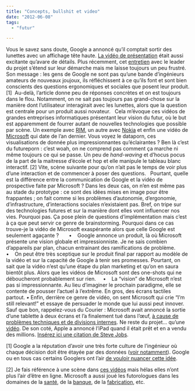 ```yaml
---
title: "Concepts, bullshit et video"
date: "2012-06-08"
tags:
  - "futur"

---
```


Vous le savez sans doute, Google a annoncé qu’il comptait sortir des lunettes avec un affichage tête haute. [La vidéo de présentation](http://youtu.be/9c6W4CCU9M4) était aussi excitante qu’avare de détails. Plus récemment, cet [entretien](http://www.fastcodesign.com/1669937/googles-project-glass-inside-the-problem-solving-and-prototyping) avec le leader du projet s’étend sur leur démarche mais me laisse toujours un peu frustré. Son message : les gens de Google ne sont pas qu’une bande d’ingénieurs amateurs de nouveaux joujoux, ils réfléchissent à ce qu’ils font et sont bien conscients des questions ergonomiques et sociales que posent leur produit.\[1\]  Au-delà, l’article donne peu de réponses concrètes et on est toujours dans le flou. Notamment, on ne sait pas toujours pas grand-chose sur la manière dont l’utilisateur interagirait avec les lunettes, alors que la question est centrale pour un produit aussi novateur.
 
Cela m’évoque ces vidéos de grandes entreprises informatiques présentant leur vision du futur, où le but est apparemment de fourrer autant de nouvelles technologies que possible par scène. Un exemple avec [RIM](http://osxdaily.com/2011/11/01/blackberry-imagines-the-future-with-touch-holograms-video/%20), un autre avec [Nokia](http://www.youtube.com/watch?v=IX-gTobCJHs%20) et enfin une vidéo de [Microsoft](http://www.microsoft.com/office/vision/%20%20) qui date de l’an dernier. Vous voyez le dataporn, ces visualisations de donnée plus impressionnantes qu’éclairantes ? Ben là c’est du futureporn : c’est woah, on ne comprend pas comment ça marche ni même toujours ce qui se passe. Un peu de _hand-waving_ et d’hocus pocus de la part de la maitresse d’école et hop et elle manipule le tableau blanc interactif. \[2\] Vite, scène suivante pour qu’on n’ait pas le temps de voir plus d’une interaction et de commencer à poser des questions.
 
Pourtant, quelle est la différence entre la communication de Google et la vidéo de prospective faite par Microsoft ? Dans les deux cas, on n’en est même pas au stade du prototype : ce sont des idées mises en image pour être frappantes ; on fait comme si les problèmes d’autonomie, d’ergonomie, d’infrastructure, d’interactions sociales n’existaient pas. Bref, on tripe sur des technologies futures et sur la manière dont elles vont influencer nos vies. Pourquoi pas. Ça pose plein de questions d’implémentation mais c’est à ça que peut servir ce genre de brainstorming. Pourquoi dans ce cas trouve-je la vidéo de Microsoft exaspérante alors que celle Google est seulement agaçante ?
 
    •    Google annonce un produit, là où Microsoft présente une vision globale et impressionniste. Je ne sais combien d’appareils par plan, chacun entrainant des ramifications de problème.
    •    On peut être très sceptique sur le produit final par rapport au modèle de la vidéo et sur la capacité de Google à tenir ses promesses. Pourtant, on sait que la vidéo n’est qu’une étape du plan marketing et qu’on en saura bientôt plus. Alors que les vidéos de Microsoft sont des one-shots qui ne déboucheront probablement sur rien.
    •    La “vision” de Microsoft n’est pas si impressionnante. Au lieu d’imaginer le prochain paradigme, elle se contente de pousser l’actuel à l’extrême. En gros, des écrans tactiles partout.
 _•_ Enfin, derrière ce genre de vidéo, on sent Microsoft qui crie “I’m still relevant!” et essaye de persuader le monde que lui aussi peut innover. Sauf que bon, rappelez-vous du Courier : Microsoft avait annoncé la sortie d’une tablette à deux écrans et l’a finalement tué dans l’œuf, [à cause de problèmes techniques et de divisions internes](http://news.cnet.com/8301-10805_3-20128013-75/the-inside-story-of-how-microsoft-killed-its-courier-tablet/). Ne reste du projet… qu’une [vidéo](http://gizmodo.com/5365299/courier-first-details-of-microsofts-secret-tablet). De son coté, Apple a annoncé l’iPad quand il était prêt et en a vendu des millions. [Insérez ici une citation de Steve Jobs](http://www.folklore.org/StoryView.py?story=Real_Artists_Ship.txt).

\[1\] Google a la réputation d’avoir une très forte culture de l’ingénieur où chaque décision doit être étayée par des données ([voir notamment](http://stopdesign.com/archive/2009/03/20/goodbye-google.html)). Google ou en tous cas certains Googlers ont l’air [de vouloir nuancer cette idée](http://vimeo.com/29965463).

\[2\] Je fais référence à une scène dans [ces vidéos](http://www.istartedsomething.com/20090722/microsofts-future-vision-for-education/) mais hélas elles n’ont plus l’air d’être en ligne. Microsoft a aussi joué les futorologues dans les domaines de la [santé](http://www.youtube.com/watch?v=p7YhnQYY16c&feature=related), de la [banque](http://www.youtube.com/watch?v=JdJArfPthwY&feature=relmfu), de la [fabrication](http://www.youtube.com/watch?v=-oWIh-hJjPg), etc.
